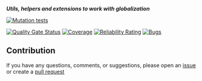***Utils, helpers and extensions to work with globalization***

[![Mutation tests](https://img.shields.io/endpoint?style=flat&url=https%3A%2F%2Fbadge-api.stryker-mutator.io%2Fgithub.com%2FTechNobre%2FPowerUtils.xUnit.Extensions%2Fmain)](https://dashboard.stryker-mutator.io/reports/github.com/TechNobre/PowerUtils.xUnit.Extensions/main)

[![Quality Gate Status](https://sonarcloud.io/api/project_badges/measure?project=TechNobre_PowerUtils.xUnit.Extensions&metric=alert_status)](https://sonarcloud.io/summary/new_code?id=TechNobre_PowerUtils.xUnit.Extensions)
[![Coverage](https://sonarcloud.io/api/project_badges/measure?project=TechNobre_PowerUtils.xUnit.Extensions&metric=coverage)](https://sonarcloud.io/summary/new_code?id=TechNobre_PowerUtils.xUnit.Extensions)
[![Reliability Rating](https://sonarcloud.io/api/project_badges/measure?project=TechNobre_PowerUtils.xUnit.Extensions&metric=reliability_rating)](https://sonarcloud.io/summary/new_code?id=TechNobre_PowerUtils.xUnit.Extensions)
[![Bugs](https://sonarcloud.io/api/project_badges/measure?project=TechNobre_PowerUtils.xUnit.Extensions&metric=bugs)](https://sonarcloud.io/summary/new_code?id=TechNobre_PowerUtils.xUnit.Extensions)



## Contribution

If you have any questions, comments, or suggestions, please open an [issue](https://github.com/TechNobre/PowerUtils.xUnit.Extensions/issues/new/choose) or create a [pull request](https://github.com/TechNobre/PowerUtils.xUnit.Extensions/compare)
